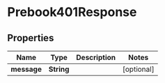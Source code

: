

# Prebook401Response

## Properties

Name | Type | Description | Notes
------------ | ------------- | ------------- | -------------
**message** | **String** |  |  [optional]




